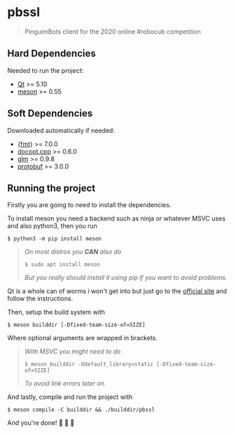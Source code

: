 # pbssl
> PinguimBots client for the 2020 online #robocub competition 

## Hard Dependencies
Needed to run the project:
- [Qt](https://www.qt.io/) >= 5.10
- [meson](https://github.com/mesonbuild/meson) >= 0.55

## Soft Dependencies
Downloaded automatically if needed:
- [{fmt}](https://fmt.dev) >= 7.0.0
- [docopt.cpp](https://github.com/docopt/docopt.cpp) >= 0.6.0
- [glm](http://glm.g-truc.net/) >= 0.9.8
- [protobuf](https://developers.google.com/protocol-buffers) >= 3.0.0

## Running the project

Firstly you are going to need to install the dependencies.

To install meson you need a backend such as ninja or whatever MSVC uses
and also python3, then you run
```
$ python3 -m pip install meson
```

> *On most distros you __CAN__ also do*
> ```
> $ sudo apt install meson
> ```
> *But you really should install it using pip if you want to avoid problems.*

Qt is a whole can of worms i won't get into but just go to the [official
site](https://qt.io) and follow the instructions.

Then, setup the build system with
```
$ meson builddir [-Dfixed-team-size-of=SIZE]
```

Where optional arguments are wrapped in brackets.
> *With MSVC you might need to do*
> ```
> $ meson builddir -Ddefault_library=static [-Dfixed-team-size-of=SIZE]
> ```
> *To avoid link errors later on.*

And lastly, compile and run the project with
```
$ meson compile -C builddir && ./builddir/pbssl
```

And you're done! :tada: :tada: :tada:

